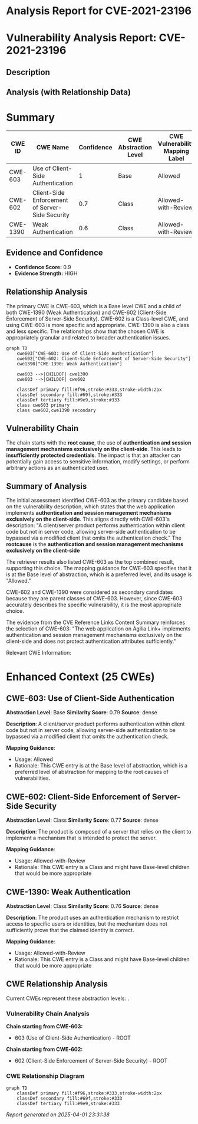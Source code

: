 # Analysis Report for CVE-2021-23196

# Vulnerability Analysis Report: CVE-2021-23196

## Description



## Analysis (with Relationship Data)

# Summary
| CWE ID | CWE Name | Confidence | CWE Abstraction Level | CWE Vulnerability Mapping Label | CWE-Vulnerability Mapping Notes |
|---|---|---|---|---|---|
| CWE-603 | Use of Client-Side Authentication | 1 | Base | Allowed | Primary CWE |
| CWE-602 | Client-Side Enforcement of Server-Side Security | 0.7 | Class | Allowed-with-Review | Secondary Candidate |
| CWE-1390 | Weak Authentication | 0.6 | Class | Allowed-with-Review | Secondary Candidate |

## Evidence and Confidence

*   **Confidence Score:** 0.9
*   **Evidence Strength:** HIGH

## Relationship Analysis
The primary CWE is CWE-603, which is a Base level CWE and a child of both CWE-1390 (Weak Authentication) and CWE-602 (Client-Side Enforcement of Server-Side Security). CWE-602 is a Class-level CWE, and using CWE-603 is more specific and appropriate. CWE-1390 is also a class and less specific. The relationships show that the chosen CWE is appropriately granular and related to broader authentication issues.

```mermaid
graph TD
    cwe603["CWE-603: Use of Client-Side Authentication"]
    cwe602["CWE-602: Client-Side Enforcement of Server-Side Security"]
    cwe1390["CWE-1390: Weak Authentication"]
    
    cwe603 -->|CHILDOF| cwe1390
    cwe603 -->|CHILDOF| cwe602
    
    classDef primary fill:#f96,stroke:#333,stroke-width:2px
    classDef secondary fill:#69f,stroke:#333
    classDef tertiary fill:#9e9,stroke:#333
    class cwe603 primary
    class cwe602,cwe1390 secondary
```

## Vulnerability Chain
The chain starts with the **root cause**, the use of **authentication and session management mechanisms exclusively on the client-side**. This leads to **insufficiently protected credentials**. The impact is that an attacker can potentially gain access to sensitive information, modify settings, or perform arbitrary actions as an authenticated user.

## Summary of Analysis
The initial assessment identified CWE-603 as the primary candidate based on the vulnerability description, which states that the web application implements **authentication and session management mechanisms exclusively on the client-side**. This aligns directly with CWE-603's description: "A client/server product performs authentication within client code but not in server code, allowing server-side authentication to be bypassed via a modified client that omits the authentication check." The **rootcause** is the **authentication and session management mechanisms exclusively on the client-side**

The retriever results also listed CWE-603 as the top combined result, supporting this choice. The mapping guidance for CWE-603 specifies that it is at the Base level of abstraction, which is a preferred level, and its usage is "Allowed."

CWE-602 and CWE-1390 were considered as secondary candidates because they are parent classes of CWE-603. However, since CWE-603 accurately describes the specific vulnerability, it is the most appropriate choice.

The evidence from the CVE Reference Links Content Summary reinforces the selection of CWE-603: "The web application on Agilia Link+ implements authentication and session management mechanisms exclusively on the client-side and does not protect authentication attributes sufficiently."

Relevant CWE Information:

# Enhanced Context (25 CWEs)

## CWE-603: Use of Client-Side Authentication
**Abstraction Level**: Base
**Similarity Score**: 0.79
**Source**: dense

**Description**:
A client/server product performs authentication within client code but not in server code, allowing server-side authentication to be bypassed via a modified client that omits the authentication check.

**Mapping Guidance**:
- Usage: Allowed
- Rationale: This CWE entry is at the Base level of abstraction, which is a preferred level of abstraction for mapping to the root causes of vulnerabilities.

## CWE-602: Client-Side Enforcement of Server-Side Security
**Abstraction Level**: Class
**Similarity Score**: 0.77
**Source**: dense

**Description**:
The product is composed of a server that relies on the client to implement a mechanism that is intended to protect the server.

**Mapping Guidance**:
- Usage: Allowed-with-Review
- Rationale: This CWE entry is a Class and might have Base-level children that would be more appropriate

## CWE-1390: Weak Authentication
**Abstraction Level**: Class
**Similarity Score**: 0.76
**Source**: dense

**Description**:
The product uses an authentication mechanism to restrict access to specific users or identities, but the mechanism does not sufficiently prove that the claimed identity is correct.

**Mapping Guidance**:
- Usage: Allowed-with-Review
- Rationale: This CWE entry is a Class and might have Base-level children that would be more appropriate


## CWE Relationship Analysis

Current CWEs represent these abstraction levels: .


### Vulnerability Chain Analysis

**Chain starting from CWE-603:**
- 603 (Use of Client-Side Authentication) - ROOT


**Chain starting from CWE-602:**
- 602 (Client-Side Enforcement of Server-Side Security) - ROOT



### CWE Relationship Diagram

```mermaid
graph TD
    classDef primary fill:#f96,stroke:#333,stroke-width:2px
    classDef secondary fill:#69f,stroke:#333
    classDef tertiary fill:#9e9,stroke:#333
```



*Report generated on 2025-04-01 23:31:38*
